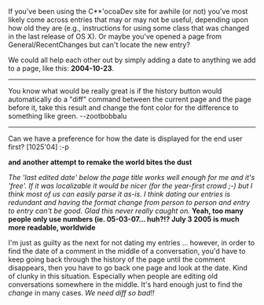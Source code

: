 If you've been using the C**'ocoaDev site for awhile (or not) you've most likely come across entries that may or may not be useful, depending upon how old they are (e.g., instructions for using some class that was changed in the last release of OS X). Or maybe you've opened a page from General/RecentChanges but can't locate the new entry? 

We could all help each other out by simply adding a date to anything we add to a page, like this: **2004-10-23**.

----

You know what would be really great is if the history button would automatically do a "diff" command between the current page and the page before it, take this result and change the font color for the difference to something like green. --zootbobbalu

----

Can we have a preference for how the date is displayed for the end user first? [1025'04] :-p

**and another attempt to remake the world bites the dust**

*The 'last edited date' below the page title works well enough for me and it's 'free'. If it was localizable it would be nicer (for the year-first crowd ;-) but I think most of us can easily parse it as-is. I think dating our entries is redundant and having the format change from person to person and entry to entry can't be good. Glad this never really caught on.* **Yeah, too many people only use numbers (ie. 05-03-07... huh?!? July 3 2005 is much more readable, worldwide**

I'm just as guilty as the next for not dating my entries ... however, in order to find the date of a comment in the middle of a conversation, you'd have to keep going back through the history of the page until the comment disappears, then you have to go back one page and look at the date.  Kind of clunky in this situation. Especially when people are editing old conversations somewhere in the middle. It's hard enough just to find the *change* in many cases. *We need diff so bad!!*